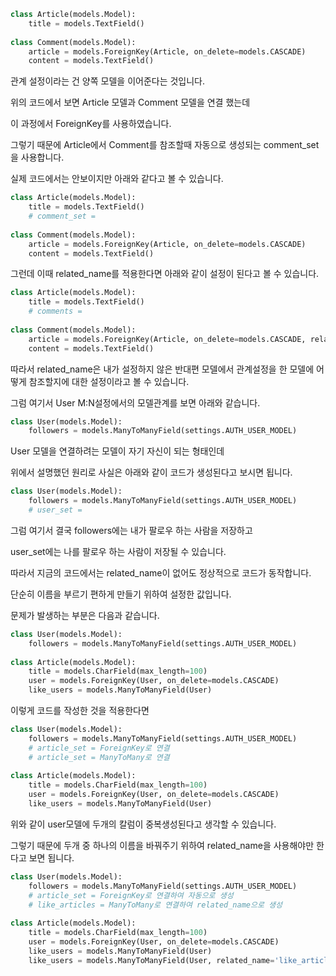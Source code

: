 ```python
class Article(models.Model):
	title = models.TextField()
    
class Comment(models.Model):
    article = models.ForeignKey(Article, on_delete=models.CASCADE)
    content = models.TextField()

```



관계 설정이라는 건 양쪽 모델을 이어준다는 것입니다.

위의 코드에서 보면 Article 모델과 Comment 모델을 연결 했는데

이 과정에서 ForeignKey를 사용하였습니다.

그렇기 때문에 Article에서 Comment를 참조할때 자동으로 생성되는 comment_set을 사용합니다.

실제 코드에서는 안보이지만 아래와 같다고 볼 수 있습니다.



```python
class Article(models.Model):
	title = models.TextField()
    # comment_set = 
    
class Comment(models.Model):
    article = models.ForeignKey(Article, on_delete=models.CASCADE)
    content = models.TextField()

```



그런데 이때 related_name를 적용한다면 아래와 같이 설정이 된다고 볼 수 있습니다.



```python
class Article(models.Model):
	title = models.TextField()
    # comments = 
    
class Comment(models.Model):
    article = models.ForeignKey(Article, on_delete=models.CASCADE, related_name='comments')
    content = models.TextField()

```



따라서 related_name은 내가 설정하지 않은 반대편 모델에서 관계설정을 한 모델에 어떻게 참조할지에 대한 설정이라고 볼 수 있습니다.



그럼 여기서 User M:N설정에서의 모델관계를 보면 아래와 같습니다.



```python
class User(models.Model):
    followers = models.ManyToManyField(settings.AUTH_USER_MODEL)
```



User 모델을 연결하려는 모델이 자기 자신이 되는 형태인데 

위에서 설명했던 원리로 사실은 아래와 같이 코드가 생성된다고 보시면 됩니다.



```python
class User(models.Model):
    followers = models.ManyToManyField(settings.AUTH_USER_MODEL)
    # user_set = 
```

그럼 여기서 결국 followers에는 내가 팔로우 하는 사람을 저장하고

user_set에는 나를 팔로우 하는 사람이 저장될 수 있습니다.

따라서 지금의 코드에서는 related_name이 없어도 정상적으로 코드가 동작합니다. 

단순히 이름을 부르기 편하게 만들기 위하여 설정한 값입니다.



문제가 발생하는 부분은 다음과 같습니다.



```python
class User(models.Model):
    followers = models.ManyToManyField(settings.AUTH_USER_MODEL)
    
class Article(models.Model):
    title = models.CharField(max_length=100)
    user = models.ForeignKey(User, on_delete=models.CASCADE)
    like_users = models.ManyToManyField(User)

```



이렇게 코드를 작성한 것을 적용한다면 



```python
class User(models.Model):
    followers = models.ManyToManyField(settings.AUTH_USER_MODEL)
    # article_set = ForeignKey로 연결
    # article_set = ManyToMany로 연결
    
class Article(models.Model):
    title = models.CharField(max_length=100)
    user = models.ForeignKey(User, on_delete=models.CASCADE)
    like_users = models.ManyToManyField(User)
```



위와 같이 user모델에 두개의 칼럼이 중복생성된다고 생각할 수 있습니다.

그렇기 때문에 두개 중 하나의 이름을 바꿔주기 위하여 related_name을 사용해야만 한다고 보면 됩니다.



```python
class User(models.Model):
    followers = models.ManyToManyField(settings.AUTH_USER_MODEL)
    # article_set = ForeignKey로 연결하여 자동으로 생성
    # like_articles = ManyToMany로 연결하여 related_name으로 생성
    
class Article(models.Model):
    title = models.CharField(max_length=100)
    user = models.ForeignKey(User, on_delete=models.CASCADE)
    like_users = models.ManyToManyField(User)
    like_users = models.ManyToManyField(User, related_name='like_articles')
```

